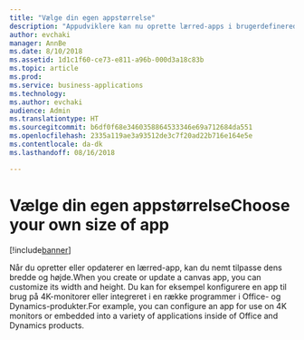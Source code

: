 ```yaml
---
title: "Vælge din egen appstørrelse"
description: "Appudviklere kan nu oprette lærred-apps i brugerdefinerede størrelser"
author: evchaki
manager: AnnBe
ms.date: 8/10/2018
ms.assetid: 1d1c1f60-ce73-e811-a96b-000d3a18c83b
ms.topic: article
ms.prod: 
ms.service: business-applications
ms.technology: 
ms.author: evchaki
audience: Admin
ms.translationtype: HT
ms.sourcegitcommit: b6df0f68e3460358864533346e69a712684da551
ms.openlocfilehash: 2335a119ae3a93512de3c7f20ad22b716e164e5e
ms.contentlocale: da-dk
ms.lasthandoff: 08/16/2018

---
```

# <a name="choose-your-own-size-of-app"></a><span data-ttu-id="e456d-103">Vælge din egen appstørrelse</span><span class="sxs-lookup"><span data-stu-id="e456d-103">Choose your own size of app</span></span>


[!include[banner](../../includes/banner.md)]

<span data-ttu-id="e456d-104">Når du opretter eller opdaterer en lærred-app, kan du nemt tilpasse dens bredde og højde.</span><span class="sxs-lookup"><span data-stu-id="e456d-104">When you create or update a canvas app, you can customize its width and height.</span></span> <span data-ttu-id="e456d-105">Du kan for eksempel konfigurere en app til brug på 4K-monitorer eller integreret i en række programmer i Office- og Dynamics-produkter.</span><span class="sxs-lookup"><span data-stu-id="e456d-105">For example, you can configure an app for use on 4K monitors or embedded into a variety of applications inside of Office and Dynamics products.</span></span>

